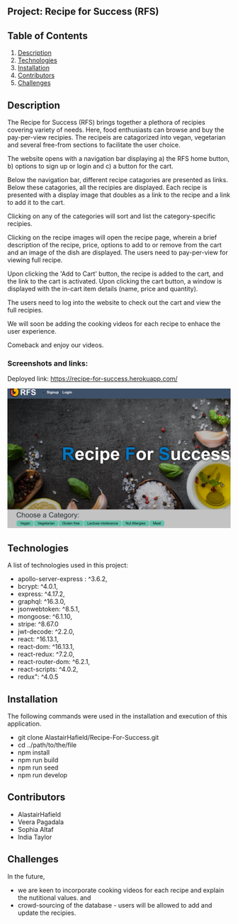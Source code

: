 ## Project: Recipe for Success (RFS)

## Table of Contents

1. [Description](#description)
2. [Technologies](#technologies)
3. [Installation](#installation)
4. [Contributors](#contributors)
5. [Challenges](#challenges)

## Description

The Recipe for Success (RFS) brings together a plethora of recipies covering variety of needs. Here, food enthusiasts can browse and buy the pay-per-view recipies. The recipeis are catagorized into vegan, vegetarian and several free-from sections to facilitate the user choice.

The website opens with a navigation bar displaying a) the RFS home button, b) options to sign up or login and c) a button for the cart. 

Below the navigation bar, different recipe catagories are presented as links. Below these catagories, all the recipies are displayed. Each recipe is presented with a display image that doubles as a link to the recipe and a link to add it to the cart. 

Clicking on any of the categories will sort and list the category-specific recipies. 

Clicking on the recipe images will open the recipe page, wherein a brief description of the recipe, price, options to add to or remove from the cart and an image of the dish are displayed. The users need to pay-per-view for viewing full recipe. 

Upon clicking the 'Add to Cart' button, the recipe is added to the cart, and the link to the cart is activated. Upon clicking the cart button, a window is displayed with the in-cart item details (name, price and quantity). 

The users need to log into the website to check out the cart and view the full recipies.

We will soon be adding the cooking videos for each recipe to enhace the user experience. 

Comeback and enjoy our videos. 

### Screenshots and links:

 Deployed link:  https://recipe-for-success.herokuapp.com/

 

![screenshot-of-applicaton](./client/src/assets/img1.png)

## Technologies

A list of technologies used in this project:

 * apollo-server-express : ^3.6.2,
 * bcrypt: ^4.0.1,
 * express: ^4.17.2,
 * graphql: ^16.3.0,
 * jsonwebtoken: ^8.5.1,
 * mongoose: ^6.1.10,
 * stripe: ^8.67.0
 * jwt-decode: ^2.2.0,
 * react: ^16.13.1,
 * react-dom: ^16.13.1,
 * react-redux: ^7.2.0,
 * react-router-dom: ^6.2.1,
 * react-scripts: ^4.0.2,
 * redux": ^4.0.5


## Installation

The following commands were used in the installation and execution of this application. 

- git clone AlastairHafield/Recipe-For-Success.git 
- cd ../path/to/the/file
- npm install
- npm run build
- npm run seed
- npm run develop


## Contributors

 * AlastairHafield
 * Veera Pagadala
 * Sophia Altaf
 * India Taylor


## Challenges

In the future, 
- we are keen to incorporate cooking videos for each recipe and explain the nutitional values. and
- crowd-sourcing of the database - users will be allowed to add and update the recipies. 


